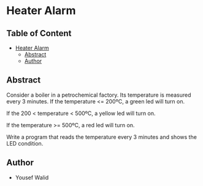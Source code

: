 # Heater Alarm
## Table of Content
- [Heater Alarm](#heater-alarm)
  * [Abstract](#abstract)
  * [Author](#author)

## Abstract
Consider a boiler in a petrochemical factory. Its temperature is measured every 3 minutes.
If the temperature <= 200ºC, a green led will turn on.

If the 200 < temperature < 500ºC, a yellow led will turn on.

If the temperature >= 500ºC, a red led will turn on.

Write a program that reads the temperature every 3 minutes and shows the LED condition.


## Author
* Yousef Walid

